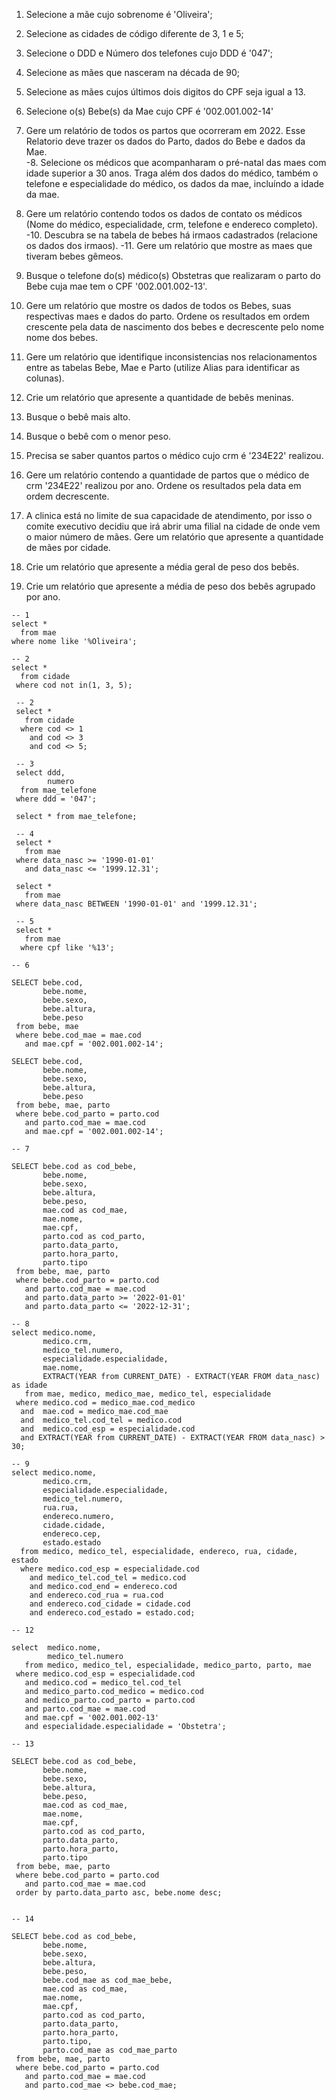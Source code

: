 1. Selecione a mãe cujo sobrenome é 'Oliveira';
2. Selecione as cidades de código diferente de 3, 1 e 5; 
3. Selecione o DDD e Número dos telefones cujo DDD é '047'; 
4. Selecione as mães que nasceram na década de 90; 
5. Selecione as mães cujos últimos dois digitos do CPF seja igual a 13.  
6. Selecione o(s) Bebe(s) da Mae cujo CPF é '002.001.002-14'
7. Gere um relatório de todos os partos que ocorreram em 2022. Esse Relatorio deve trazer os dados do Parto, dados do Bebe e dados da Mae.  
-8. Selecione os médicos que acompanharam o pré-natal das maes com idade superior a 30 anos. Traga além dos dados do médico, também o telefone e especialidade do médico, os dados da mae, incluíndo a idade da mae.   
9. Gere um relatório contendo todos os dados de contato os médicos (Nome do médico, especialidade, crm, telefone e endereco completo). 
-10. Descubra se na tabela de bebes há irmaos cadastrados (relacione os dados dos irmaos). 
-11. Gere um relatório que mostre as maes que tiveram bebes gêmeos. 
12. Busque o telefone do(s) médico(s) Obstetras que realizaram o parto do Bebe cuja mae tem o CPF '002.001.002-13'.
13. Gere um relatório que mostre os dados de todos os Bebes, suas respectivas maes e dados do parto. Ordene os resultados em ordem crescente pela data de nascimento dos bebes e decrescente pelo nome nome dos bebes. 
14. Gere um relatório que identifique inconsistencias nos relacionamentos entre as tabelas Bebe, Mae e Parto (utilize Alias para identificar as colunas).       

15. Crie um relatório que apresente a quantidade de bebês meninas. 
16. Busque o bebê mais alto. 
17. Busque o bebê com o menor peso. 
18. Precisa se saber quantos partos o médico cujo crm é '234E22' realizou. 
19. Gere um relatório contendo a quantidade de partos que o médico de crm '234E22' realizou por ano. Ordene os resultados pela data em ordem decrescente. 

20. A clinica está no limite de sua capacidade de atendimento, por isso o comite executivo decidiu que irá abrir uma filial na cidade de onde vem o maior número de mães. Gere um relatório que apresente a quantidade de mães por cidade. 
21. Crie um relatório que apresente a média geral de peso dos bebês. 
22. Crie um relatório que apresente a média de peso dos bebês agrupado por ano. 

~~~
-- 1 
select * 
  from mae
where nome like '%Oliveira';

-- 2 
select * 
  from cidade 
 where cod not in(1, 3, 5);
 
 -- 2 
 select * 
   from cidade 
  where cod <> 1
    and cod <> 3
    and cod <> 5; 
 
 -- 3
 select ddd, 
        numero
  from mae_telefone
 where ddd = '047'; 
 
 select * from mae_telefone; 
 
 -- 4 
 select * 
   from mae 
 where data_nasc >= '1990-01-01'
   and data_nasc <= '1999.12.31';
   
 select * 
   from mae 
 where data_nasc BETWEEN '1990-01-01' and '1999.12.31';
 
 -- 5 
 select * 
   from mae
  where cpf like '%13';  

-- 6 

SELECT bebe.cod,
       bebe.nome, 
       bebe.sexo, 
       bebe.altura, 
       bebe.peso
 from bebe, mae
 where bebe.cod_mae = mae.cod
   and mae.cpf = '002.001.002-14'; 
   
SELECT bebe.cod,
       bebe.nome, 
       bebe.sexo, 
       bebe.altura, 
       bebe.peso
 from bebe, mae, parto
 where bebe.cod_parto = parto.cod
   and parto.cod_mae = mae.cod
   and mae.cpf = '002.001.002-14'; 
   
-- 7 

SELECT bebe.cod as cod_bebe,
       bebe.nome, 
       bebe.sexo, 
       bebe.altura, 
       bebe.peso, 
       mae.cod as cod_mae, 
       mae.nome, 
       mae.cpf, 
       parto.cod as cod_parto, 
       parto.data_parto,
       parto.hora_parto,
       parto.tipo
 from bebe, mae, parto
 where bebe.cod_parto = parto.cod
   and parto.cod_mae = mae.cod
   and parto.data_parto >= '2022-01-01'
   and parto.data_parto <= '2022-12-31'; 

-- 8 
select medico.nome, 
       medico.crm, 
       medico_tel.numero,
       especialidade.especialidade,
       mae.nome, 
       EXTRACT(YEAR from CURRENT_DATE) - EXTRACT(YEAR FROM data_nasc) as idade
   from mae, medico, medico_mae, medico_tel, especialidade
 where medico.cod = medico_mae.cod_medico
  and  mae.cod = medico_mae.cod_mae
  and  medico_tel.cod_tel = medico.cod
  and  medico.cod_esp = especialidade.cod
  and EXTRACT(YEAR from CURRENT_DATE) - EXTRACT(YEAR FROM data_nasc) > 30; 

-- 9 
select medico.nome, 
       medico.crm,
       especialidade.especialidade, 
       medico_tel.numero, 
       rua.rua, 
       endereco.numero,
       cidade.cidade, 
       endereco.cep, 
       estado.estado
  from medico, medico_tel, especialidade, endereco, rua, cidade, estado
  where medico.cod_esp = especialidade.cod
    and medico_tel.cod_tel = medico.cod
    and medico.cod_end = endereco.cod
    and endereco.cod_rua = rua.cod
    and endereco.cod_cidade = cidade.cod
    and endereco.cod_estado = estado.cod; 

-- 12

select  medico.nome,
        medico_tel.numero
   from medico, medico_tel, especialidade, medico_parto, parto, mae
 where medico.cod_esp = especialidade.cod
   and medico.cod = medico_tel.cod_tel
   and medico_parto.cod_medico = medico.cod
   and medico_parto.cod_parto = parto.cod
   and parto.cod_mae = mae.cod
   and mae.cpf = '002.001.002-13'
   and especialidade.especialidade = 'Obstetra'; 

-- 13

SELECT bebe.cod as cod_bebe,
       bebe.nome, 
       bebe.sexo, 
       bebe.altura, 
       bebe.peso, 
       mae.cod as cod_mae, 
       mae.nome, 
       mae.cpf, 
       parto.cod as cod_parto, 
       parto.data_parto,
       parto.hora_parto,
       parto.tipo
 from bebe, mae, parto
 where bebe.cod_parto = parto.cod
   and parto.cod_mae = mae.cod
 order by parto.data_parto asc, bebe.nome desc; 


-- 14

SELECT bebe.cod as cod_bebe,
       bebe.nome, 
       bebe.sexo, 
       bebe.altura, 
       bebe.peso,
       bebe.cod_mae as cod_mae_bebe,
       mae.cod as cod_mae, 
       mae.nome, 
       mae.cpf, 
       parto.cod as cod_parto, 
       parto.data_parto,
       parto.hora_parto,
       parto.tipo,
       parto.cod_mae as cod_mae_parto
 from bebe, mae, parto
 where bebe.cod_parto = parto.cod
   and parto.cod_mae = mae.cod
   and parto.cod_mae <> bebe.cod_mae; 

~~~